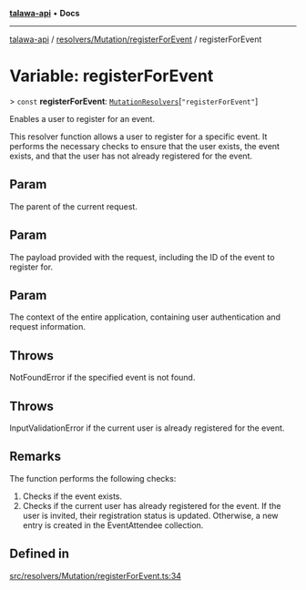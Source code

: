 [**talawa-api**](../../../../README.md) • **Docs**

***

[talawa-api](../../../../modules.md) / [resolvers/Mutation/registerForEvent](../README.md) / registerForEvent

# Variable: registerForEvent

\> `const` **registerForEvent**: [`MutationResolvers`](../../../../types/generatedGraphQLTypes/type-aliases/MutationResolvers.md)\[`"registerForEvent"`\]

Enables a user to register for an event.

This resolver function allows a user to register for a specific event.
It performs the necessary checks to ensure that the user exists, the event exists,
and that the user has not already registered for the event.

## Param

The parent of the current request.

## Param

The payload provided with the request, including the ID of the event to register for.

## Param

The context of the entire application, containing user authentication and request information.

## Throws

NotFoundError if the specified event is not found.

## Throws

InputValidationError if the current user is already registered for the event.

## Remarks

The function performs the following checks:
1. Checks if the event exists.
2. Checks if the current user has already registered for the event.
If the user is invited, their registration status is updated. Otherwise, a new entry is created in the EventAttendee collection.

## Defined in

[src/resolvers/Mutation/registerForEvent.ts:34](https://github.com/PalisadoesFoundation/talawa-api/blob/a87b45a1c490c996c3a8a52e117ecbaa4742ef49/src/resolvers/Mutation/registerForEvent.ts#L34)
